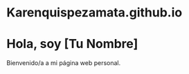 # Karenquispezamata.github.io
<!DOCTYPE html>
<html lang="es">
<head>
  <meta charset="UTF-8">
  <title>Mi Página Personal</title>
</head>
<body>
  <h1>Hola, soy [Tu Nombre]</h1>
  <p>Bienvenido/a a mi página web personal.</p>
</body>
</html>
